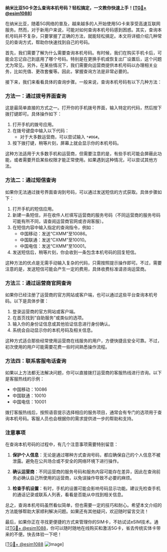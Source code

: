 **纳米比亚5G卡怎么查询本机号码？轻松搞定，一文教你快速上手！[[TG💪+ @esim1088](https://t.me/s/esim1088)]**

在纳米比亚，随着5G网络的普及，越来越多的人开始使用5G卡来享受高速互联网服务。然而，对于新用户来说，可能对如何查询本机号码感到困惑。其实，查询本机号码并不复杂，只要掌握了正确的方法，就能轻松搞定。本文将详细介绍几种常见的查询方式，帮助你快速找到自己的号码。

首先，我们需要了解为什么需要查询本机号码。有时候，我们在购买手机卡后，可能会忘记自己到底用了哪个号码。特别是在更换手机或恢复出厂设置后，这个问题尤为常见。另外，在某些情况下，我们需要向运营商提供本机号码以办理相关业务，比如充值、更改套餐等。因此，掌握查询方法是非常必要的。

接下来，我们来看看具体的查询步骤。一般来说，查询本机号码有以下几种方法：

### 方法一：通过拨号界面查询

这是最简单直接的方式之一。打开你的手机拨号界面，输入特定的代码，然后按下拨打键即可。具体操作如下：

1. 打开手机的拨号应用。
2. 在拨号键盘中输入以下代码：
   - 对于大多数运营商，可以尝试输入 `*#06#`。
3. 按下拨打键，稍等片刻，屏幕上就会显示你的本机号码。

这种方法适用于大多数手机和运营商，但需要注意的是，有些手机可能会屏蔽此功能，或者需要开启某些权限才能正常使用。如果遇到这种情况，可以尝试其他方法。

### 方法二：通过短信查询

如果你无法通过拨号界面查询到号码，可以通过发送短信的方式获取。具体步骤如下：

1. 打开手机的短信应用。
2. 新建一条短信，并在收件人栏填写运营商的服务号码（不同运营商的服务号码可能有所不同，请查阅运营商官网或咨询客服）。
3. 在短信内容中输入指定的查询指令，例如：
   - 中国移动：发送“CXMM”至10086。
   - 中国联通：发送“CXMM”至10010。
   - 中国电信：发送“CXMM”至10001。
4. 发送短信后，稍等片刻，你会收到一条包含本机号码的回复短信。

这种方法的优点是无需手动输入复杂的代码，只需按照提示操作即可。不过，需要注意的是，发送短信可能会产生一定的费用，具体收费标准请咨询运营商。

### 方法三：通过运营商官网查询

如果你已经注册了运营商的官方网站或客户端，也可以通过这些平台查询本机号码。以下是具体步骤：

1. 登录运营商的官方网站或客户端。
2. 在首页找到“自助服务”或类似的选项。
3. 输入你的身份证信息或其他验证信息进行身份确认。
4. 系统会自动显示你的本机号码及相关信息。

这种方式适合那些经常使用运营商在线服务的用户，方便快捷且安全可靠。不过，初次使用的用户可能需要花费一些时间熟悉操作流程。

### 方法四：联系客服电话查询

如果以上方法都无法解决问题，你可以直接拨打运营商的客服热线进行咨询。以下是客服热线的示例：

- 中国移动：10086
- 中国联通：10010
- 中国电信：10001

拨打客服热线后，按照语音提示选择相应的服务项目，通常会有专门的选项用于查询本机号码。客服人员也会根据你的需求提供进一步的帮助和支持。

### 注意事项

在查询本机号码的过程中，有几个注意事项需要特别留意：

1. **保护个人信息**：无论是通过哪种方式查询号码，都应确保自己的个人信息不被泄露。避免在公共场合或不安全的网络环境下进行操作。
   
2. **确认运营商**：不同运营商的服务号码和服务内容可能存在差异，因此在查询前务必确认自己所使用的运营商，以免误操作导致不必要的麻烦。

3. **检查手机设置**：有时，手机的设置可能会影响号码显示功能。建议先检查手机的通话记录或联系人列表，看看是否能从中找到相关信息。

总之，查询本机号码虽然看似简单，但也需要一定的技巧和耐心。希望本文介绍的方法能够帮助大家顺利解决问题。如果还有其他疑问，欢迎随时留言交流！

最后，如果你正在寻找更便捷的方式来管理你的SIM卡，不妨试试eSIM技术。通过[TG💪+ @esim1088](https://t.me/s/esim1088)，你可以随时随地在线购买和激活5G卡，省去传统实体卡带来的不便。快去体验一下吧！

[[TG💪+ @esim1088](https://t.me/s/esim1088) ![Image](https://i.postimg.cc/4NQfJmqS/Snipaste-2025-05-13-00-14-12.png)]